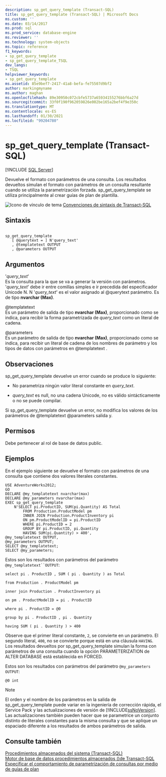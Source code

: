```yaml
---
description: sp_get_query_template (Transact-SQL)
title: sp_get_query_template (Transact-SQL) | Microsoft Docs
ms.custom: ''
ms.date: 03/14/2017
ms.prod: sql
ms.prod_service: database-engine
ms.reviewer: ''
ms.technology: system-objects
ms.topic: reference
f1_keywords:
- sp_get_query_template
- sp_get_query_template_TSQL
dev_langs:
- TSQL
helpviewer_keywords:
- sp_get_query_template
ms.assetid: 85e9bef7-2417-41a8-befa-fe75507d9bf2
author: markingmyname
ms.author: maghan
ms.openlocfilehash: 89e30950c072cbfe5737a65934155276bbf6a27d
ms.sourcegitcommit: 33f0f190f962059826e002be165a2bef4f9e350c
ms.translationtype: MT
ms.contentlocale: es-ES
ms.lasthandoff: 01/30/2021
ms.locfileid: "99204780"
---
```

# <a name="sp_get_query_template-transact-sql"></a>sp_get_query_template (Transact-SQL)
[!INCLUDE [SQL Server](../../includes/applies-to-version/sqlserver.md)]

  Devuelve el formato con parámetros de una consulta. Los resultados devueltos simulan el formato con parámetros de un consulta resultante cuando se utiliza la parametrización forzada. sp_get_query_template se utiliza principalmente al crear guías de plan de plantilla.  
  
 ![Icono de vínculo de tema](../../database-engine/configure-windows/media/topic-link.gif "Icono de vínculo de tema") [Convenciones de sintaxis de Transact-SQL](../../t-sql/language-elements/transact-sql-syntax-conventions-transact-sql.md)  
  
## <a name="syntax"></a>Sintaxis  
  
```  
  
sp_get_query_template  
   [ @querytext = ] N'query_text'  
   , @templatetext OUTPUT   
   , @parameters OUTPUT   
```  
  
## <a name="arguments"></a>Argumentos  
 '*query_text*'  
 Es la consulta para la que se va a generar la versión con parámetros. '*query_text*' debe ir entre comillas simples e ir precedida del especificador Unicode N. N '*query_text*' es el valor asignado al @querytext parámetro. Es de tipo **nvarchar (Max)**.  
  
 @templatetext  
 Es un parámetro de salida de tipo **nvarchar (Max)**, proporcionado como se indica, para recibir la forma parametrizada de *query_text* como un literal de cadena.  
  
 @parameters  
 Es un parámetro de salida de tipo **nvarchar (Max)**, proporcionado como se indica, para recibir un literal de cadena de los nombres de parámetro y los tipos de datos con parámetros en @templatetext .  
  
## <a name="remarks"></a>Observaciones  
 sp_get_query_template devuelve un error cuando se produce lo siguiente:  
  
-   No parametriza ningún valor literal constante en *query_text*.  
  
-   *query_text* es null, no una cadena Unicode, no es válido sintácticamente o no se puede compilar.  
  
 Si sp_get_query_template devuelve un error, no modifica los valores de los parámetros de @templatetext @parameters salida y.  
  
## <a name="permissions"></a>Permisos  
 Debe pertenecer al rol de base de datos public.  
  
## <a name="examples"></a>Ejemplos  
 En el ejemplo siguiente se devuelve el formato con parámetros de una consulta que contiene dos valores literales constantes.  
  
```  
USE AdventureWorks2012;  
GO  
DECLARE @my_templatetext nvarchar(max)  
DECLARE @my_parameters nvarchar(max)  
EXEC sp_get_query_template   
    N'SELECT pi.ProductID, SUM(pi.Quantity) AS Total  
        FROM Production.ProductModel pm   
        INNER JOIN Production.ProductInventory pi  
        ON pm.ProductModelID = pi.ProductID  
        WHERE pi.ProductID = 2  
        GROUP BY pi.ProductID, pi.Quantity  
        HAVING SUM(pi.Quantity) > 400',  
@my_templatetext OUTPUT,  
@my_parameters OUTPUT;  
SELECT @my_templatetext;  
SELECT @my_parameters;  
```  
  
 Estos son los resultados con parámetros del parámetro `@my_templatetext``OUTPUT`:  
  
 `select pi . ProductID , SUM ( pi . Quantity ) as Total`  
  
 `from Production . ProductModel pm`  
  
 `inner join Production . ProductInventory pi`  
  
 `on pm . ProductModelID = pi . ProductID`  
  
 `where pi . ProductID = @0`  
  
 `group by pi . ProductID , pi . Quantity`  
  
 `having SUM ( pi . Quantity ) > 400`  
  
 Observe que el primer literal constante, `2`, se convierte en un parámetro. El segundo literal, `400`, no se convierte porque está en una cláusula `HAVING`. Los resultados devueltos por sp_get_query_template simulan la forma con parámetros de una consulta cuando la opción PARAMETERIZATION de ALTER DATABASE está establecida en FORCED.  
  
 Estos son los resultados con parámetros del parámetro `@my_parameters OUTPUT`:  
  
```  
@0 int  
```  
  
> [!NOTE]  
>  El orden y el nombre de los parámetros en la salida de sp_get_query_template puede variar en la ingeniería de corrección rápida, el Service Pack y las actualizaciones de versión de [!INCLUDE[ssNoVersion](../../includes/ssnoversion-md.md)]. Las actualizaciones también pueden hacer que se parametrice un conjunto distinto de literales constantes para la misma consulta y que se aplique un espaciado diferente a los resultados de ambos parámetros de salida.  
  
## <a name="see-also"></a>Consulte también  
 [Procedimientos almacenados del sistema &#40;Transact-SQL&#41;](../../relational-databases/system-stored-procedures/system-stored-procedures-transact-sql.md)   
 [Motor de base de datos procedimientos almacenados &#40;&#41;de Transact-SQL ](../../relational-databases/system-stored-procedures/database-engine-stored-procedures-transact-sql.md)   
 [Especificar el comportamiento de parametrización de consultas por medio de guías de plan](../../relational-databases/performance/specify-query-parameterization-behavior-by-using-plan-guides.md)  
  
  
